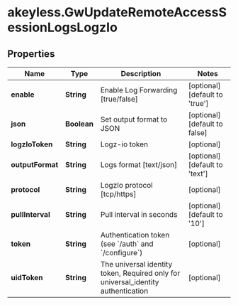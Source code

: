 # akeyless.GwUpdateRemoteAccessSessionLogsLogzIo

## Properties

Name | Type | Description | Notes
------------ | ------------- | ------------- | -------------
**enable** | **String** | Enable Log Forwarding [true/false] | [optional] [default to &#39;true&#39;]
**json** | **Boolean** | Set output format to JSON | [optional] [default to false]
**logzIoToken** | **String** | Logz-io token | [optional] 
**outputFormat** | **String** | Logs format [text/json] | [optional] [default to &#39;text&#39;]
**protocol** | **String** | LogzIo protocol [tcp/https] | [optional] 
**pullInterval** | **String** | Pull interval in seconds | [optional] [default to &#39;10&#39;]
**token** | **String** | Authentication token (see &#x60;/auth&#x60; and &#x60;/configure&#x60;) | [optional] 
**uidToken** | **String** | The universal identity token, Required only for universal_identity authentication | [optional] 


